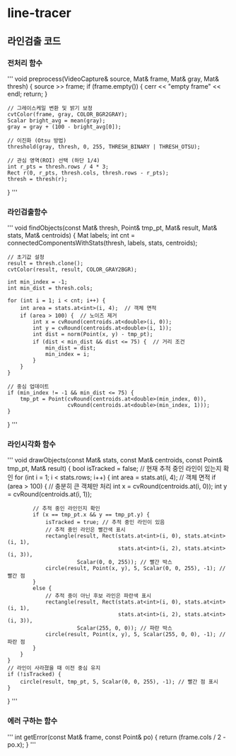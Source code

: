 # line-tracer

## 라인검출 코드

### 전처리 함수 
'''
void preprocess(VideoCapture& source, Mat& frame, Mat& gray, Mat& thresh) {
    source >> frame;
    if (frame.empty()) {
        cerr << "empty frame" << endl;
        return;
    }

    // 그레이스케일 변환 및 밝기 보정
    cvtColor(frame, gray, COLOR_BGR2GRAY);
    Scalar bright_avg = mean(gray);
    gray = gray + (100 - bright_avg[0]);

    // 이진화 (Otsu 방법)
    threshold(gray, thresh, 0, 255, THRESH_BINARY | THRESH_OTSU);

    // 관심 영역(ROI) 선택 (하단 1/4)
    int r_pts = thresh.rows / 4 * 3;
    Rect r(0, r_pts, thresh.cols, thresh.rows - r_pts);
    thresh = thresh(r);
}
'''

### 라인검출함수

'''
void findObjects(const Mat& thresh, Point& tmp_pt, Mat& result, Mat& stats, Mat& centroids) {
    Mat labels;
    int cnt = connectedComponentsWithStats(thresh, labels, stats, centroids);

    // 초기값 설정
    result = thresh.clone();
    cvtColor(result, result, COLOR_GRAY2BGR);

    int min_index = -1;
    int min_dist = thresh.cols;

    for (int i = 1; i < cnt; i++) {
        int area = stats.at<int>(i, 4);  // 객체 면적
        if (area > 100) {  // 노이즈 제거
            int x = cvRound(centroids.at<double>(i, 0));
            int y = cvRound(centroids.at<double>(i, 1));
            int dist = norm(Point(x, y) - tmp_pt);
            if (dist < min_dist && dist <= 75) {  // 거리 조건
                min_dist = dist;
                min_index = i;
            }
        }
    }

    // 중심 업데이트
    if (min_index != -1 && min_dist <= 75) {
        tmp_pt = Point(cvRound(centroids.at<double>(min_index, 0)),
                       cvRound(centroids.at<double>(min_index, 1)));
    }
}
'''

### 라인시각화 함수

'''
void drawObjects(const Mat& stats, const Mat& centroids, const Point& tmp_pt, Mat& result) {
    bool isTracked = false; // 현재 추적 중인 라인이 있는지 확인
    for (int i = 1; i < stats.rows; i++) {
        int area = stats.at<int>(i, 4); // 객체 면적
        if (area > 100) { // 충분히 큰 객체만 처리
            int x = cvRound(centroids.at<double>(i, 0));
            int y = cvRound(centroids.at<double>(i, 1));

            // 추적 중인 라인인지 확인
            if (x == tmp_pt.x && y == tmp_pt.y) {
                isTracked = true; // 추적 중인 라인이 있음
                // 추적 중인 라인은 빨간색 표시
                rectangle(result, Rect(stats.at<int>(i, 0), stats.at<int>(i, 1),
                                       stats.at<int>(i, 2), stats.at<int>(i, 3)),
                          Scalar(0, 0, 255)); // 빨간 박스
                circle(result, Point(x, y), 5, Scalar(0, 0, 255), -1); // 빨간 점
            }
            else {
                // 추적 중이 아닌 후보 라인은 파란색 표시
                rectangle(result, Rect(stats.at<int>(i, 0), stats.at<int>(i, 1),
                                       stats.at<int>(i, 2), stats.at<int>(i, 3)),
                          Scalar(255, 0, 0)); // 파란 박스
                circle(result, Point(x, y), 5, Scalar(255, 0, 0), -1); // 파란 점
            }
        }
    }
    // 라인이 사라졌을 때 이전 중심 유지
    if (!isTracked) {
        circle(result, tmp_pt, 5, Scalar(0, 0, 255), -1); // 빨간 점 표시
    }
}
'''

### 에러 구하는 함수
'''
int getError(const Mat& frame, const Point& po) {
    return (frame.cols / 2 - po.x);
}
'''
